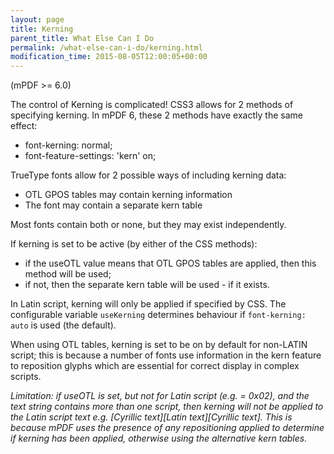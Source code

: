 ```yaml
---
layout: page
title: Kerning
parent_title: What Else Can I Do
permalink: /what-else-can-i-do/kerning.html
modification_time: 2015-08-05T12:00:05+00:00
---
```


<p>(mPDF &gt;= 6.0)</p>
<p>The control of Kerning is complicated! CSS3 allows for 2 methods of specifying kerning. In mPDF 6, these 2 methods have exactly the same effect:</p>
<ul>
<li>font-kerning: normal;</li>
<li>font-feature-settings: 'kern' on;</li>
</ul>
<p>TrueType fonts allow for 2 possible ways of including kerning data:</p>
<ul>
<li>OTL GPOS tables may contain kerning information</li>
<li>The font may contain a separate kern table</li>
</ul>
<p>Most fonts contain both or none, but they may exist independently.</p>
<p>If kerning is set to be active (by either of the CSS methods):</p>
<ul>
<li>if the useOTL value means that OTL GPOS tables are applied, then this method will be used;</li>
<li>if not, then the separate kern table will be used - if it exists.</li>
</ul>
<p>In Latin script, kerning will only be applied if specified by CSS. The configurable variable <code>useKerning</code> determines behaviour if <code>font-kerning: auto</code> is used (the default).</p>
<p>When using OTL tables, kerning is set to be on by default for non-LATIN script; this is because a number of fonts use information in the kern feature to reposition glyphs which are essential for correct display in complex scripts.</p>
<p><i>Limitation: if useOTL is set, but not for Latin script (e.g. = 0x02), and the text string contains more than one script, then kerning will not be applied to the Latin script text e.g. <span>[Cyrillic text][Latin text][Cyrillic text]</span>. This is because mPDF uses the presence of any repositioning applied to determine if kerning has been applied, otherwise using the alternative kern tables.</i></p>
